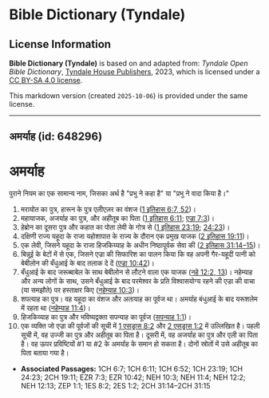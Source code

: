 # Bible Dictionary (Tyndale)

## License Information

**Bible Dictionary (Tyndale)** is based on and adapted from: _Tyndale Open Bible Dictionary_, [Tyndale House Publishers](https://tyndaleopenresources.com/), 2023, which is licensed under a [CC BY-SA 4.0 license](https://creativecommons.org/licenses/by-sa/4.0/legalcode.en).

This markdown version (created `2025-10-06`) is provided under the same license.



--------------------------------

## अमर्याह (id: 648296)

अमर्याह
=======

पुराने नियम का एक सामान्य नाम, जिसका अर्थ है "प्रभु ने कहा है" या "प्रभु ने वादा किया है।"

1. मरायोत का पुत्र, हारून के पुत्र एलीएज़र का वंशज ([1 इतिहास 6:7, 52](https://ref.ly/1Chr6:7,1Chr6:52))।
2. महायाजक, अजर्याह का पुत्र, और अहीतूब का पिता ([1 इतिहास 6:11](https://ref.ly/1Chr6:11); [एज्रा 7:3](https://ref.ly/Ezra7:3))।
3. हेब्रोन का दूसरा पुत्र और कहात का पोता लेवी के गोत्र से ([1 इतिहास 23:19](https://ref.ly/1Chr23:19); [24:23](https://ref.ly/1Chr24:23))।
4. दक्षिणी राज्य यहूदा के राजा यहोशापात के राज्य के दौरान एक प्रमुख याजक ([2 इतिहास 19:11](https://ref.ly/2Chr19:11))।
5. एक लेवी, जिसने यहूदा के राजा हिजकिय्याह के अधीन निष्ठापूर्वक सेवा की ([2 इतिहास 31:14–15](https://ref.ly/2Chr31:14-2Chr31:15))।
6. बिन्नूई के बेटों में से एक, जिसने एज्रा की सिफारिश का पालन किया कि वह अपनी गैर\-यहूदी पत्नी को बेबीलोन की बँधुआई के बाद तलाक दे दें ([एज्रा 10:42](https://ref.ly/Ezra10:42))।
7. बँधुआई के बाद जरूब्बाबेल के साथ बेबीलोन से लौटने वाला एक याजक ([नहे 12:2, 13](https://ref.ly/Neh12:2,Neh12:13))। नहेम्याह और अन्य लोगों के साथ, उसने बँधुआई के बाद परमेश्वर के प्रति विश्वासयोग्य रहने की एज्रा की वाचा (या समझौते) पर हस्ताक्षर किए ([नहेम्याह 10:3](https://ref.ly/Neh10:3))।
8. शपत्याह का पुत्र। वह यहूदा का वंशज और अतायाह का पूर्वज था। अमर्याह बंधुआई के बाद यरूशलेम में रहता था ([नहेम्याह 11:4](https://ref.ly/Neh11:4))।
9. हिजकिय्याह का पुत्र और भविष्यद्वक्ता सपन्याह का पूर्वज ([सपन्याह 1:1](https://ref.ly/Zeph1:1))।
10. एक व्यक्ति जो एज्रा की पूर्वजों की सूची में [1 एसड्रास 8:2](https://ref.ly/1Esd8:2) और [2 एसड्रास 1:2](https://ref.ly/2Esd1:2) में उल्लिखित है। पहली सूची में, वह उज्जी का पुत्र और अहीतूब का पिता है। दूसरी में, वह अजर्याह का पुत्र और एली का पिता है। वह ऊपर प्रविष्टियों \#1 या \#2 के अमर्याह के समान हो सकता है। दोनों स्रोतों में उसे अहीतूब का पिता बताया गया है।

* **Associated Passages:** 1CH 6:7; 1CH 6:11; 1CH 6:52; 1CH 23:19; 1CH 24:23; 2CH 19:11; EZR 7:3; EZR 10:42; NEH 10:3; NEH 11:4; NEH 12:2; NEH 12:13; ZEP 1:1; 1ES 8:2; 2ES 1:2; 2CH 31:14–2CH 31:15

